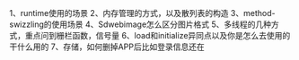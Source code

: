 1、runtime使用的场景
2、内存管理的方式，以及散列表的构造
3、method-swizzling的使用场景
4、Sdwebimage怎么区分图片格式
5、多线程的几种方式，重点问到栅栏函数，信号量
6、load和initialize异同点以及你是怎么去使用的干什么用的
7、存储，如何删掉APP后比如登录信息还在